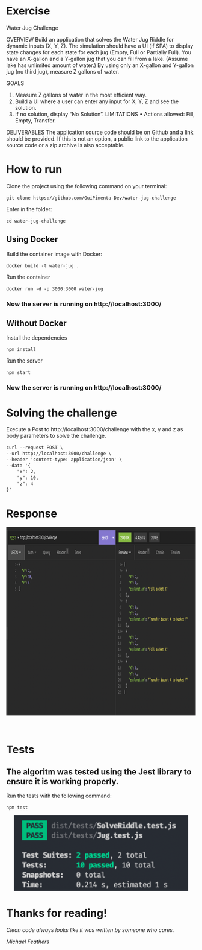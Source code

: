 # Exercise

Water Jug Challenge

OVERVIEW
Build an application that solves the Water Jug Riddle for dynamic inputs (X, Y, Z). The
simulation should have a UI (if SPA) to display state changes for each state for each jug
(Empty, Full or Partially Full).
You have an X-gallon and a Y-gallon jug that you can fill from a lake. (Assume lake has unlimited amount
of water.) By using only an X-gallon and Y-gallon jug (no third jug), measure Z gallons of water.

GOALS

1. Measure Z gallons of water in the most efficient way.
2. Build a UI where a user can enter any input for X, Y, Z and see the solution.
3. If no solution, display “No Solution”.
   LIMITATIONS
   • Actions allowed: Fill, Empty, Transfer.

DELIVERABLES
The application source code should be on Github and a link should be provided. If this is not an
option, a public link to the application source code or a zip archive is also acceptable.

# How to run

Clone the project using the following command on your terminal:

    git clone https://github.com/GuiPimenta-Dev/water-jug-challenge

Enter in the folder:

    cd water-jug-challenge

## Using Docker

Build the container image with Docker:

    docker build -t water-jug .

Run the container

    docker run -d -p 3000:3000 water-jug

### Now the server is running on http://localhost:3000/

## Without Docker

Install the dependencies

    npm install

Run the server

    npm start

### Now the server is running on http://localhost:3000/

# Solving the challenge

Execute a Post to http://localhost:3000/challenge with the x, y and z as body parameters to solve the challenge.

    curl --request POST \
    --url http://localhost:3000/challenge \
    --header 'content-type: application/json' \
    --data '{
        "x": 2,
        "y": 10,
        "z": 4
    }'

# Response

<p align="center">
  <img src="images/response.png" alt="drawing" height="500"/>
</p>
<br>

# Tests

## The algoritm was tested using the Jest library to ensure it is working properly.

Run the tests with the following command:

    npm test

<p align="center">
  <img src="images/tests.png" alt="drawing" height="200"/>
</p>

# Thanks for reading!

_Clean code always looks like it was written by someone who cares._

_Michael Feathers_
